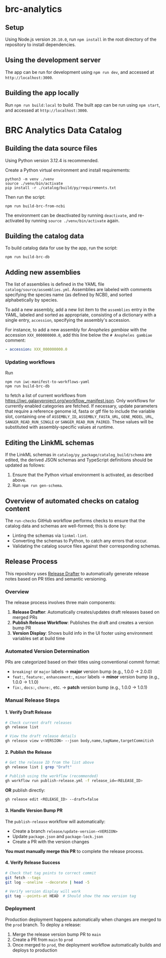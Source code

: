 # brc-analytics

## Setup

Using Node.js version `20.10.0`, run `npm install` in the root directory of the repository to install dependencies.

## Using the development server

The app can be run for development using `npm run dev`, and accessed at `http://localhost:3000`.

## Building the app locally

Run `npm run build:local` to build. The built app can be run using `npm start`, and accessed at `http://localhost:3000`.

# BRC Analytics Data Catalog

## Building the data source files

Using Python version 3.12.4 is recommended.

Create a Python virtual environment and install requirements:

```shell
python3 -m venv ./venv
source ./venv/bin/activate
pip install -r ./catalog/build/py/requirements.txt
```

Then run the script:

```shell
npm run build-brc-from-ncbi
```

The environment can be deactivated by running `deactivate`, and re-activated by running `source ./venv/bin/activate`
again.

## Building the catalog data

To build catalog data for use by the app, run the script:

```shell
npm run build-brc-db
```

## Adding new assemblies

The list of assemblies is defined in the YAML file `catalog/source/assemblies.yml`. Assemblies are labeled
with comments specifying the species name (as defined by NCBI), and sorted alphabetically by species.

To add a new assembly, add a new list item to the `assemblies` entry in the YAML, labeled and sorted as appropriate,
consisting of a dictionary with a single entry, `accession`, specifying the assembly's accession.

For instance, to add a new assembly for _Anopheles gambiae_ with the accession `XXX_000000000.0`, add this line below
the `# Anopheles gambiae` comment:

```yaml
- accession: XXX_000000000.0
```

### Updating workflows

Run

```shell
npm run iwc-manifest-to-workflows-yaml
npm run build-brc-db
```

to fetch a list of current workflows from https://iwc.galaxyproject.org/workflow_manifest.json.
Only workflows for currently enabled categories are fetched.
If necessary, update parameters that require a reference genome id, fasta or gtf file to include the variable slot,
containing one of `ASSEMBLY_ID`, `ASSEMBLY_FASTA_URL`, `GENE_MODEL_URL`, `SANGER_READ_RUN_SINGLE` or `SANGER_READ_RUN_PAIRED`.
These values will be substituted with assembly-specific values at runtime.

## Editing the LinkML schemas

If the LinkML schemas in `catalog/py_package/catalog_build/schema` are edited, the derived JSON schemas and TypeScript definitions should be
updated
as follows:

1. Ensure that the Python virtual environment is activated, as described above.
1. Run `npm run gen-schema`.

## Overview of automated checks on catalog content

The `run-checks` GitHub workflow performs checks to ensure that the catalog data and schemas are well-formed; this is
done by:

- Linting the schemas via `linkml-lint`.
- Converting the schemas to Python, to catch any errors that occur.
- Validating the catalog source files against their corresponding schemas.

## Release Process

This repository uses [Release Drafter](https://github.com/release-drafter/release-drafter) to automatically generate release notes based on PR titles and semantic versioning.

### Overview

The release process involves three main components:

1. **Release Drafter**: Automatically creates/updates draft releases based on merged PRs
2. **Publish Release Workflow**: Publishes the draft and creates a version bump PR
3. **Version Display**: Shows build info in the UI footer using environment variables set at build time

### Automated Version Determination

PRs are categorized based on their titles using conventional commit format:

- `breaking!` or `major` labels → **major** version bump (e.g., 1.0.0 → 2.0.0)
- `feat:`, `feature:`, `enhancement:`, `minor` labels → **minor** version bump (e.g., 1.0.0 → 1.1.0)
- `fix:`, `docs:`, `chore:`, etc. → **patch** version bump (e.g., 1.0.0 → 1.0.1)

### Manual Release Steps

#### 1. Verify Draft Release

```bash
# Check current draft releases
gh release list

# View the draft release details
gh release view v<VERSION> --json body,name,tagName,targetCommitish
```

#### 2. Publish the Release

```bash
# Get the release ID from the list above
gh release list | grep "Draft"

# Publish using the workflow (recommended)
gh workflow run publish-release.yml -f release_id=<RELEASE_ID>
```

**OR** publish directly:

```bash
gh release edit <RELEASE_ID> --draft=false
```

#### 3. Handle Version Bump PR

The `publish-release` workflow will automatically:

- Create a branch `release/update-version-<VERSION>`
- Update `package.json` and `package-lock.json`
- Create a PR with the version changes

**You must manually merge this PR** to complete the release process.

#### 4. Verify Release Success

```bash
# Check that tag points to correct commit
git fetch --tags
git log --oneline --decorate | head -5

# Verify version display will work
git tag --points-at HEAD  # Should show the new version tag
```

### Deployment

Production deployment happens automatically when changes are merged to the `prod` branch. To deploy a release:

1. Merge the release version bump PR to `main`
2. Create a PR from `main` to `prod`
3. Once merged to `prod`, the deployment workflow automatically builds and deploys to production
